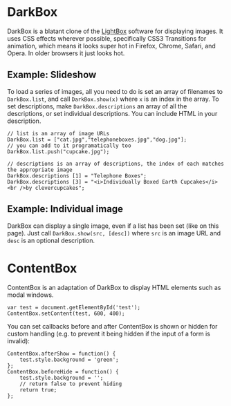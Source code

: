 DarkBox
=======

DarkBox is a blatant clone of the [LightBox](http://www.huddletogether.com/projects/lightbox2/) software for displaying images. It uses CSS effects wherever possible, specifically CSS3 Transitions for animation, which means it looks super hot in Firefox, Chrome, Safari, and Opera. In older browsers it just looks hot.

Example: Slideshow
------------------

To load a series of images, all you need to do is set an array of filenames to `DarkBox.list`, and call `DarkBox.show(x)` where `x` is an index in the array. To set descriptions, make `DarkBox.descriptions` an array of all the descriptions, or set individual descriptions. You can include HTML in your description.

	// list is an array of image URLs
	DarkBox.list = ["cat.jpg","telephoneboxes.jpg","dog.jpg"];
	// you can add to it programatically too
	DarkBox.list.push("cupcake.jpg");

	// descriptions is an array of descriptions, the index of each matches the appropriate image
	DarkBox.descriptions [1] = "Telephone Boxes";
	DarkBox.descriptions [3] = "<i>Individually Boxed Earth Cupcakes</i><br />by clevercupcakes";

Example: Individual image
-------------------------

DarkBox can display a single image, even if a list has been set (like on this page). Just call `DarkBox.show(src, [desc])` where `src` is an image URL and `desc` is an optional description.

ContentBox
==========

ContentBox is an adaptation of DarkBox to display HTML elements such as modal windows.

	var test = document.getElementById('test');
	ContentBox.setContent(test, 600, 400);

You can set callbacks before and after ContentBox is shown or hidden for custom handling (e.g. to prevent it being hidden if the input of a form is invalid):

	ContentBox.afterShow = function() {
		test.style.background = 'green';
	};
	ContentBox.beforeHide = function() {
		test.style.background = '';
		// return false to prevent hiding
		return true;
	};
